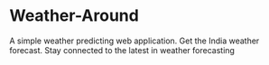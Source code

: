 # Weather-Around
A simple weather predicting web application.
Get the India weather forecast. 
Stay connected to the latest in weather forecasting
